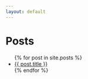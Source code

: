 ```yaml
---
layout: default
---
```

# Posts
<div class="post-list">
<ul >
  {% for post in site.posts %}
    <li>
      <a href="{{ post.url }}">{{ post.title }}</a>
    </li>
  {% endfor %}
</ul>
</div>